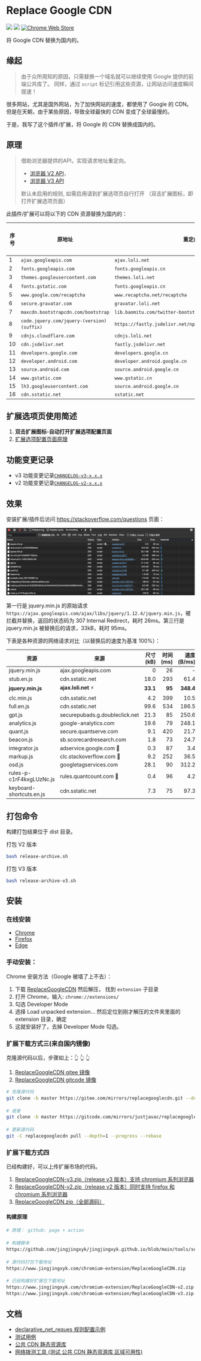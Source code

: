 # Replace Google CDN

[![](https://img.shields.io/github/issues/justjavac/ReplaceGoogleCDN.svg)](https://github.com/justjavac/ReplaceGoogleCDN/issues)
[![](https://img.shields.io/github/release/justjavac/ReplaceGoogleCDN.svg)](https://github.com/justjavac/ReplaceGoogleCDN/releases)
[![Chrome Web Store](https://img.shields.io/chrome-web-store/v/kpampjmfiopfpkkepbllemkibefkiice.svg)](https://chrome.google.com/webstore/detail/kpampjmfiopfpkkepbllemkibefkiice)

将 Google CDN 替换为国内的。

## 缘起

> 由于众所周知的原因，只需替换一个域名就可以继续使用 Google 提供的前端公共库了。
> 同样，通过 `script` 标记引用这些资源，让网站访问速度瞬间提速！

很多网站，尤其是国外网站，为了加快网站的速度，都使用了 Google 的 CDN。
但是在天朝，由于某些原因，导致全球最快的 CDN 变成了全球最慢的。

于是，我写了这个插件/扩展，将 Google 的 CDN 替换成国内的。

## 原理

> 借助浏览器提供的API，实现请求地址重定向。
>
> -   [浏览器 V2 API](https://developer.mozilla.org/en-US/docs/Mozilla/Add-ons/WebExtensions/API/webRequest)，
> -   [浏览器 V3 API](https://developer.mozilla.org/en-US/docs/Mozilla/Add-ons/WebExtensions/API/declarativeNetRequest)
>
> 默认未启用的规则, 如需启用请到扩展选项页自行打开 （双击扩展图标，即打开扩展选项页面）

此插件/扩展可以将以下的 CDN 资源替换为国内的：

| 序号 | 原地址                                        | 重定向后的地址                                                             | 是否启用 |
|----|--------------------------------------------|---------------------------------------------------------------------|------|
| 1  | `ajax.googleapis.com`                      | `ajax.loli.net`                                                     | ✅    |
| 2  | `fonts.googleapis.com`                     | `fonts.googleapis.cn`                                               | ✅    |
| 3  | `themes.googleusercontent.com`             | `themes.loli.net`                                                   | ✅    |
| 4  | `fonts.gstatic.com`                        | `fonts.googleapis.cn`                                               | ✅    |
| 5  | `www.google.com/recaptcha`                 | `www.recaptcha.net/recaptcha`                                       | ✅    |
| 6  | `secure.gravatar.com`                      | `gravatar.loli.net`                                                 | ✅    |
| 7  | `maxcdn.bootstrapcdn.com/bootstrap`        | `lib.baomitu.com/twitter-bootstrap/`                                | ✅    |
| 8  | `code.jquery.com/jquery-(version)(suffix)` | `https://fastly.jsdelivr.net/npm/jquery@$verson/dist/jquery$suffix` | ✅    |
| 9  | `cdnjs.cloudflare.com`                     | `cdnjs.loli.net`                                                    | ✅    |
| 10 | `cdn.jsdelivr.net`                         | `fastly.jsdelivr.net`                                               | ✅    |
| 11 | `developers.google.com`                    | `developers.google.cn`                                              | -    |
| 12 | `developer.android.com`                    | `developer.android.google.cn`                                       | -    |
| 13 | `source.android.com`                       | `source.android.google.cn`                                          | -    |
| 14 | `www.gstatic.com`                          | `www.gstatic.cn`                                                    | -    |
| 15 | `lh3.googleusercontent.com`                | `source.android.google.cn`                                          | -    |
| 16 | `cdn.sstatic.net`                          | `sstatic.net`                                                       | -    |

## 扩展选项页使用简述

1. <strong>双击扩展图标-自动打开扩展选项配置页面</strong>
1. [扩展选项配置页面原理](extension/options_ui/README.md)

## 功能变更记录

-   v3 功能变更记录[`CHANGELOG-v3-x.x.x`](CHANGELOG-v3-x.x.x.md)
-   v2 功能变更记录[`CHANGELOG-v2-x.x.x`](CHANGELOG-v2-x.x.x.md)

## 效果

安装扩展/插件后访问 <https://stackoverflow.com/questions> 页面：

![](./screen-sof.png)

第一行是 jquery.min.js 的原始请求
`https://ajax.googleapis.com/ajax/libs/jquery/1.12.4/jquery.min.js`，被拦截并替换，返回的状态码为
307 Internal Redirect，耗时 26ms。第三行是 jquery.min.js
被替换后的请求，33kB，耗时 95ms。

下表是各种资源的网络请求对比（以替换后的速度为基准 100%）：

| 资源                     | 来源                           | 尺寸(kB) | 时间(ms) | 速度(B/ms) |   百分比 |
| ------------------------ | ------------------------------ | -------: | -------: | ---------: | -------: |
| jquery.min.js            | ajax.googleapis.com            |        0 |       26 |          - |        - |
| stub.en.js               | cdn.sstatic.net                |     18.0 |      293 |       61.4 |      18% |
| **jquery.min.js**        | **ajax.loli.net** ⚡️          | **33.1** |   **95** |  **348.4** | **100%** |
| clc.min.js               | cdn.sstatic.net                |      4.2 |      399 |       10.5 |      30% |
| full.en.js               | cdn.sstatic.net                |     99.6 |      534 |      186.5 |      54% |
| gpt.js                   | securepubads.g.doubleclick.net |     21.3 |       85 |      250.6 |      72% |
| analytics.js             | google-analytics.com           |     19.6 |       79 |      248.1 |      71% |
| quant.js                 | secure.quantserve.com          |      9.1 |      420 |       21.7 |      62% |
| beacon.js                | sb.scorecardresearch.com       |      1.8 |       73 |       24.7 |      71% |
| integrator.js            | adservice.google.com 🐌        |      0.3 |       87 |        3.4 |       1% |
| markup.js                | clc.stackoverflow.com 🐌       |      9.2 |      252 |       36.5 |      10% |
| osd.js                   | googletagservices.com          |     28.1 |       90 |      312.2 |      89% |
| rules-p-c1rF4kxgLUzNc.js | rules.quantcount.com 🐌        |      0.4 |       96 |        4.2 |       1% |
| keyboard-shortcuts.en.js | cdn.sstatic.net                |      7.3 |       75 |       97.3 |    27.9% |

## 打包命令

构建打包结果位于 dist 目录。

打包 V2 版本

```bash
bash release-archive.sh
```

打包 V3 版本

```bash
bash release-archive-v3.sh
```

## 安装

### 在线安装

-   [Chrome](https://chrome.google.com/webstore/detail/replace-google-cdn/kpampjmfiopfpkkepbllemkibefkiice)
-   [Firefox](https://addons.mozilla.org/zh-CN/firefox/addon/google-cdn-replace/)
-   [Edge](https://microsoftedge.microsoft.com/addons/detail/replace-google-cdn/cojepngjobmaiajphkijbdcdjnnjhpjc)

### 手动安装：

Chrome 安装方法（Google 被墙了上不去）：

1. 下载
   [ReplaceGoogleCDN](https://github.com/justjavac/ReplaceGoogleCDN/archive/master.zip)
   然后解压， 找到 `extension` 子目录
1. 打开 Chrome，输入: `chrome://extensions/`
1. 勾选 Developer Mode
1. 选择 Load unpacked extension... 然后定位到刚才解压的文件夹里面的 extension
   目录，确定
1. 这就安装好了，去掉 Developer Mode 勾选。

### 扩展下载方式三(来自国内镜像)

克隆源代码以后，步骤如上：:point_up_2: :point_up_2: :point_up_2:

1. [ReplaceGoogleCDN gitee 镜像](https://gitee.com/mirrors/replacegooglecdn)
1. [ReplaceGoogleCDN gitcode 镜像](https://gitcode.com/mirrors/justjavac/replacegooglecdn.git)

```bash
# 克隆源代码
git clone -b master https://gitee.com/mirrors/replacegooglecdn.git --depth=1 --progress

# 或者
git clone -b master https://gitcode.com/mirrors/justjavac/replacegooglecdn.git --depth=1 --progress

# 更新源代码
git -C replacegooglecdn pull --depth=1 --progress --rebase
```

### 扩展下载方式四

已经构建好，可以上传扩展市场的代码。

1. [ReplaceGoogleCDN-v3.zip（release v3 版本）支持 chromium 系列浏览器](https://www.jingjingxyk.com/chromium-extension/ReplaceGoogleCDN-v3.zip)
1. [ReplaceGoogleCDN-v2.zip（release v2 版本）同时支持 firefox 和 chromium 系列浏览器](https://www.jingjingxyk.com/chromium-extension/ReplaceGoogleCDN-v2.zip)
1. [ReplaceGoogleCDN.zip（全部源码）](https://www.jingjingxyk.com/chromium-extension/ReplaceGoogleCDN.zip)

#### 构建原理

```bash
# 原理： github: page + action

# 构建脚本
https://github.com/jingjingxyk/jingjingxyk.github.io/blob/main/tools/setup-gh-pages-step-02-chromium-extension.sh

# 源代码打包下载地址
https://www.jingjingxyk.com/chromium-extension/ReplaceGoogleCDN.zip

# 已经构建好扩展包下载地址
https://www.jingjingxyk.com/chromium-extension/ReplaceGoogleCDN-v2.zip
https://www.jingjingxyk.com/chromium-extension/ReplaceGoogleCDN-v3.zip
```

## 文档

-   [declarative_net_reques 规则配置示例](extension/rules/README.md)
-   [测试用例](test/README.md)
-   [公共 CDN 静态资源库](public-cdn.md)
-   [网络拨测工具 (测试 公共 CDN 静态资源库 区域可用性)](tools/net-detect.md)
